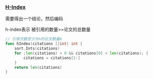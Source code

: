 ### [H-Index](https://leetcode.com/problems/h-index/   )

需要得出一个结论，然后编码

h-index表示 被引用的数量>=论文的总数量

```Go
// 引用次数至少为n的论文数量m
func hIndex(citations []int) int {
	sort.Ints(citations)
	for ;len(citations) > 0 && citations[0] < len(citations); {
		citations = citations[1:]
    }
    return len(citations)
}
```